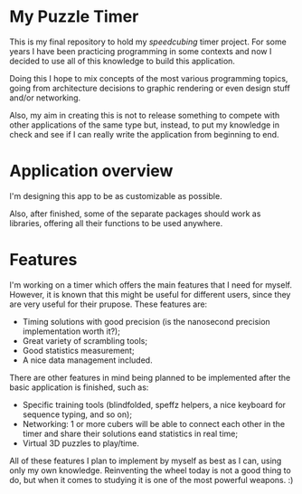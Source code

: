 # My Puzzle Timer

This is my final repository to hold my _speedcubing_ timer project. For some years I have been practicing programming in
some contexts and now I decided to use all of this knowledge to build this application.

Doing this I hope to mix concepts of the most various programming topics, going from architecture decisions to graphic
rendering or even design stuff and/or networking.

Also, my aim in creating this is not to release something to compete with other applications of the same type but, instead,
to put my knowledge in check and see if I can really write the application from beginning to end.

# Application overview

I'm designing this app to be as customizable as possible.

Also, after finished, some of the separate packages should work as libraries, offering all their functions to be used anywhere.

# Features

I'm working on a timer which offers the main features that I need for myself. However, it is known that this might be useful for
different users, since they are very useful for their prupose. These features are:

- Timing solutions with good precision (is the nanosecond precision implementation worth it?);
- Great variety of scrambling tools;
- Good statistics measurement;
- A nice data management included.

There are other features in mind being planned to be implemented after the basic application is finished, such as:

- Specific training tools (blindfolded, speffz helpers, a nice keyboard for
sequence typing, and so on);
- Networking: 1 or more cubers will be able to connect each other in the timer and share their solutions eand statistics in real time;
- Virtual 3D puzzles to play/time.

All of these features I plan to implement by myself as best as I can, using only my own knowledge. Reinventing the
wheel today is not a good thing to do, but when it comes to studying it is one of the most powerful weapons. :)

